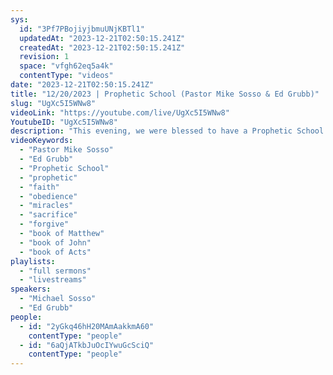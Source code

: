 ```yaml
---
sys:
  id: "3Pf7PBojiyjbmuUNjKBTl1"
  updatedAt: "2023-12-21T02:50:15.241Z"
  createdAt: "2023-12-21T02:50:15.241Z"
  revision: 1
  space: "vfgh62eq5a4k"
  contentType: "videos"
date: "2023-12-21T02:50:15.241Z"
title: "12/20/2023 | Prophetic School (Pastor Mike Sosso & Ed Grubb)"
slug: "UgXc5I5WNw8"
videoLink: "https://youtube.com/live/UgXc5I5WNw8"
YoutubeID: "UgXc5I5WNw8"
description: "This evening, we were blessed to have a Prophetic School before the end of 2023. Ed Grubb shared with us how faith plays a big part in prophecies. Faith requires a total sacrifice of our heart and mind to bring forth prophecies. Like in John 11, Jesus was looking for faith to believe that Lazarus could be brought back to life. Pastor Mike focused on obedience to allow prophecies to work. In Acts 2, there were people of every kind that obeyed the Lord and there were all filled with the Holy Spirit and understanding each other. We need to obey the instructions that we have received from the Lord so we can see God move. God can use each and every one of us, but we need the faith and obedience to be used mightily by God. This service was delivered at Freedom Fellowship Church International in San Antonio, TX."
videoKeywords:
  - "Pastor Mike Sosso"
  - "Ed Grubb"
  - "Prophetic School"
  - "prophetic"
  - "faith"
  - "obedience"
  - "miracles"
  - "sacrifice"
  - "forgive"
  - "book of Matthew"
  - "book of John"
  - "book of Acts"
playlists:
  - "full sermons"
  - "livestreams"
speakers:
  - "Michael Sosso"
  - "Ed Grubb"
people:
  - id: "2yGkq46hH20MAmAakkmA60"
    contentType: "people"
  - id: "6aQjATkbJuOcIYwuGcSciQ"
    contentType: "people"
---
```

